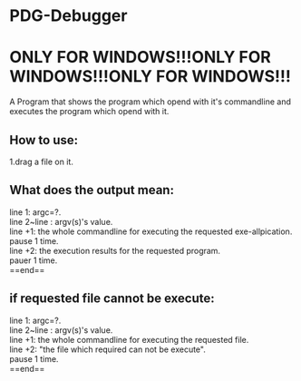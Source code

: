 # PDG-Debugger
# ONLY FOR WINDOWS!!!ONLY FOR WINDOWS!!!ONLY FOR WINDOWS!!!
A Program that shows the program which opend with it's commandline and executes the program which opend with it.  
## How to use:  
1.drag a file on it.  
## What does the output mean:
line 1: argc=?.  
line 2~line <argc>: argv(s)'s value.  
line <argc>+1: the whole commandline for executing the requested exe-allpication.  
pause 1 time.  
line <argc>+2: the execution results for the requested program.  
pauer 1 time.  
==end==  
## if requested file cannot be execute:
line 1: argc=?.  
line 2~line <argc>: argv(s)'s value.  
line <argc>+1: the whole commandline for executing the requested file.  
line <argc>+2: "the file which required can not be execute".  
pause 1 time.  
==end==
